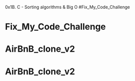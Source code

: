 0x1B. C - Sorting algorithms & Big O
#Fix_My_Code_Challenge
# Fix_My_Code_Challenge
# AirBnB_clone_v2
# AirBnB_clone_v2
